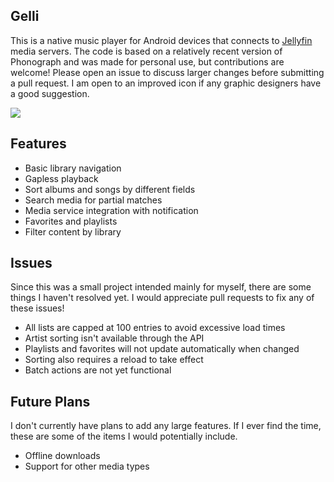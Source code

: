 ## Gelli

This is a native music player for Android devices that connects to
[Jellyfin](https://github.com/jellyfin/jellyfin) media servers. The code is
based on a relatively recent version of Phonograph and was made for personal
use, but contributions are welcome! Please open an issue to discuss larger
changes before submitting a pull request. I am open to an improved icon if any
graphic designers have a good suggestion.

<img src='https://raw.githubusercontent.com/dkanada/gelli/master/metadata/en-US/screenshots.png'>

## Features

* Basic library navigation
* Gapless playback
* Sort albums and songs by different fields
* Search media for partial matches
* Media service integration with notification
* Favorites and playlists
* Filter content by library

## Issues

Since this was a small project intended mainly for myself, there are some things I haven't resolved yet. I would appreciate pull requests to fix any of these issues!

* All lists are capped at 100 entries to avoid excessive load times
* Artist sorting isn't available through the API
* Playlists and favorites will not update automatically when changed
* Sorting also requires a reload to take effect
* Batch actions are not yet functional

## Future Plans

I don't currently have plans to add any large features. If I ever find the time, these are some of the items I would potentially include.

* Offline downloads
* Support for other media types
